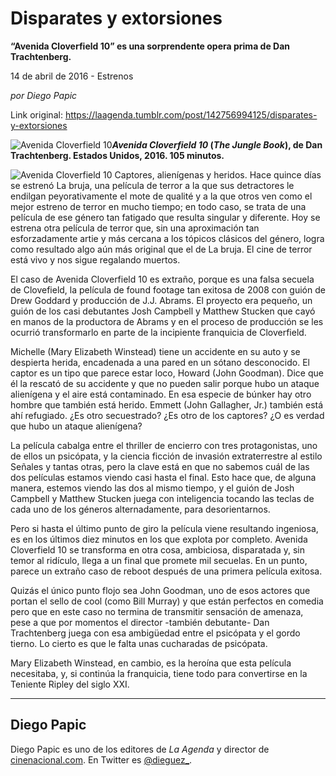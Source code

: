 # Disparates y extorsiones

**“Avenida Cloverfield 10” es una sorprendente opera prima de Dan Trachtenberg.**

14 de abril de 2016 - Estrenos

_por Diego Papic_

Link original: https://laagenda.tumblr.com/post/142756994125/disparates-y-extorsiones

![Avenida Cloverfield 10](https://64.media.tumblr.com/7f613a0e124efde707e5d04a749bd26d/tumblr_inline_pk36mg0EQJ1t6q87u_500.jpg)***Avenida Cloverfield 10* (*The Jungle Book*), de Dan Trachtenberg. Estados Unidos, 2016. 105 minutos.**

![Avenida Cloverfield 10](https://64.media.tumblr.com/7f613a0e124efde707e5d04a749bd26d/tumblr_inline_pk36mg0EQJ1t6q87u_500.jpg) Captores, alienígenas y heridos. Hace quince días se estrenó La bruja, una película de terror a la que sus detractores le endilgan peyorativamente el mote de qualité y a la que otros ven como el mejor estreno de terror en mucho tiempo; en todo caso, se trata de una película de ese género tan fatigado que resulta singular y diferente. Hoy se estrena otra película de terror que, sin una aproximación tan esforzadamente artie y más cercana a los tópicos clásicos del género, logra como resultado algo aún más original que el de La bruja. El cine de terror está vivo y nos sigue regalando muertos.

El caso de Avenida Cloverfield 10 es extraño, porque es una falsa secuela de Clovefield, la película de found footage tan exitosa de 2008 con guión de Drew Goddard y producción de J.J. Abrams. El proyecto era pequeño, un guión de los casi debutantes Josh Campbell y Matthew Stucken que cayó en manos de la productora de Abrams y en el proceso de producción se les ocurrió transformarlo en parte de la incipiente franquicia de Cloverfield.

Michelle (Mary Elizabeth Winstead) tiene un accidente en su auto y se despierta herida, encadenada a una pared en un sótano desconocido. El captor es un tipo que parece estar loco, Howard (John Goodman). Dice que él la rescató de su accidente y que no pueden salir porque hubo un ataque alienígena y el aire está contaminado. En esa especie de búnker hay otro hombre que también está herido. Emmett (John Gallagher, Jr.) también está ahí refugiado. ¿Es otro secuestrado? ¿Es otro de los captores? ¿O es verdad que hubo un ataque alienígena?

La película cabalga entre el thriller de encierro con tres protagonistas, uno de ellos un psicópata, y la ciencia ficción de invasión extraterrestre al estilo Señales y tantas otras, pero la clave está en que no sabemos cuál de las dos películas estamos viendo casi hasta el final. Esto hace que, de alguna manera, estemos viendo las dos al mismo tiempo, y el guión de Josh Campbell y Matthew Stucken juega con inteligencia tocando las teclas de cada uno de los géneros alternadamente, para desorientarnos.

Pero si hasta el último punto de giro la película viene resultando ingeniosa, es en los últimos diez minutos en los que explota por completo. Avenida Cloverfield 10 se transforma en otra cosa, ambiciosa, disparatada y, sin temor al ridículo, llega a un final que promete mil secuelas. En un punto, parece un extraño caso de reboot después de una primera película exitosa.

Quizás el único punto flojo sea John Goodman, uno de esos actores que portan el sello de cool (como Bill Murray) y que están perfectos en comedia pero que en este caso no termina de transmitir sensación de amenaza, pese a que por momentos el director -también debutante- Dan Trachtenberg juega con esa ambigüedad entre el psicópata y el gordo tierno. Lo cierto es que le falta unas cucharadas de psicópata.

Mary Elizabeth Winstead, en cambio, es la heroína que esta película necesitaba, y, si continúa la franquicia, tiene todo para convertirse en la Teniente Ripley del siglo XXI.



---

 Diego Papic
------------

 Diego Papic es uno de los editores de *La Agenda* y director de [cinenacional.com](http://www.cinenacional.com). En Twitter es [@dieguez\_](http://www.twitter.com/dieguez_). 


